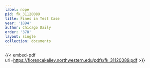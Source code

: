 ```yaml
---
label: nope
pid: fk_31120089
title: Fines in Test Case
year: '1894'
author: Chicago Daily
order: '378'
layout: single
collection: documents
---
```



{{< embed-pdf url=https://florencekelley.northwestern.edu/pdfs/fk_31120089.pdf >}}